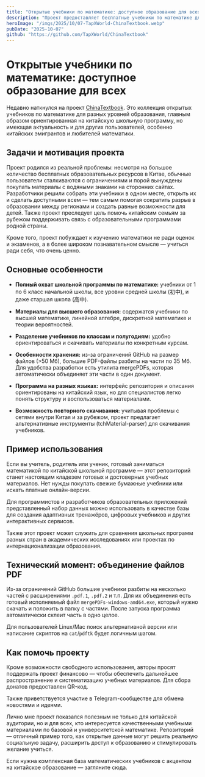 ```yaml
---
title: "Открытые учебники по математике: доступное образование для всех"
description: "Проект предоставляет бесплатные учебники по математике для разных уровней обучения, объединяя ресурсы для борьбы с образовательным неравенством и помогая китайским семьям по всему миру."
heroImage: "/imgs/2025/10/07-TapXWorld-ChinaTextbook.webp"
pubDate: "2025-10-07"
github: "https://github.com/TapXWorld/ChinaTextbook"
---
```


# Открытые учебники по математике: доступное образование для всех

Недавно наткнулся на проект [ChinaTextbook](https://github.com/TapXWorld/ChinaTextbook). Это коллекция открытых учебников по математике для разных уровней образования, главным образом ориентированная на китайскую школьную программу, но имеющая актуальность и для других пользователей, особенно китайских эмигрантов и любителей математики.

## Задачи и мотивация проекта

Проект родился из реальной проблемы: несмотря на большое количество бесплатных образовательных ресурсов в Китае, обычные пользователи сталкиваются с ограничениями и порой вынуждены покупать материалы с водяными знаками на сторонних сайтах. Разработчики решили собрать эти учебники в одном месте, открыть их и сделать доступными всем — тем самым помогая сократить разрыв в образовании между регионами и создать равные возможности для детей. Также проект преследует цель помочь китайским семьям за рубежом поддерживать связь с образовательными программами родной страны.

Кроме того, проект побуждает к изучению математики не ради оценок и экзаменов, а в более широком познавательном смысле — учиться ради себя, что очень ценно.

## Основные особенности

- **Полный охват школьной программы по математике:** учебники от 1 по 6 класс начальной школы, все уровни средней школы (初中), и даже старшая школа (高中).
  
- **Материалы для высшего образования:** содержатся учебники по высшей математике, линейной алгебре, дискретной математике и теории вероятностей.

- **Разделение учебников по классам и полугодиям:** удобно ориентироваться и скачивать материалы по конкретным курсам.

- **Особенности хранения:** из-за ограничений GitHub на размер файлов (>50 Мб), большие PDF-файлы разбиты на части по 35 Мб. Для удобства разработки есть утилита mergePDFs, которая автоматически объединяет эти части в один документ.

- **Программа на разных языках:** интерфейс репозитория и описания ориентированы на китайский язык, но для специалистов легко понять структуру и воспользоваться материалами.

- **Возможность повторного скачивания:** учитывая проблемы с сетями внутри Китая и за рубежом, проект предлагает альтернативные инструменты (tchMaterial-parser) для скачивания учебников.

## Пример использования

Если вы учитель, родитель или ученик, готовый заниматься математикой по китайской школьной программе — этот репозиторий станет настоящим кладезем готовых и достоверных учебных материалов. Нет нужды покупать свежие бумажные учебники или искать платные онлайн-версии.

Для программистов и разработчиков образовательных приложений представленный набор данных можно использовать в качестве базы для создания адаптивных тренажёров, цифровых учебников и других интерактивных сервисов.

Также этот проект может служить для сравнения школьных программ разных стран в академических исследованиях или проектах по интернационализации образования.

## Технический момент: объединение файлов PDF

Из-за ограничений GitHub большие учебники разбиты на несколько частей с расширениями `.pdf.1`, `.pdf.2` и т.п. Для их объединения есть готовый исполняемый файл `mergePDFs-windows-amd64.exe`, который нужно скачать и положить в папку с частями. После запуска программа автоматически склеит часть в одно целое.

Для пользователей Linux/Mac поиск альтернативной версии или написание скриптов на `cat`/`pdftk` будет логичным шагом.

## Как помочь проекту

Кроме возможности свободного использования, авторы просят поддержать проект финансово — чтобы обеспечить дальнейшее распространение и систематизацию учебных материалов. Для сбора донатов предоставлен QR-код.

Также приветствуется участие в Telegram-сообществе для обмена новостями и идеями.

Лично мне проект показался полезным не только для китайской аудитории, но и для всех, кто интересуется качественными учебными материалами по базовой и университетской математике. Репозиторий — отличный пример того, как открытые данные могут решить реальную социальную задачу, расширить доступ к образованию и стимулировать желание учиться.

Если нужна комплексная база математических учебников с акцентом на китайское образование — загляните сюда.